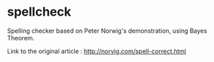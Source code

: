 # spellcheck
Spelling checker based on Peter Norwig's demonstration, using Bayes Theorem.

Link to the original article : http://norvig.com/spell-correct.html


